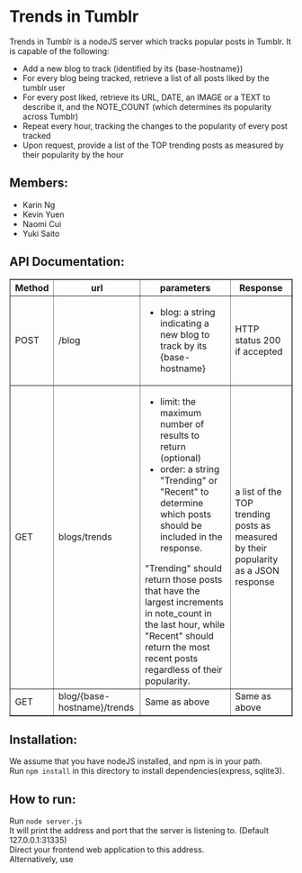 Trends in Tumblr
===================
Trends in Tumblr is a nodeJS server which tracks popular posts in Tumblr.
It is capable of the following:

* Add a new blog to track (identified by its {base-hostname})
* For every blog being tracked, retrieve a list of all posts liked by the tumblr user
* For every post liked, retrieve its URL, DATE, an IMAGE or a TEXT to describe it, and the NOTE_COUNT (which determines its popularity across Tumblr)
* Repeat every hour, tracking the changes to the popularity of every post tracked
* Upon request, provide a list of the TOP trending posts as measured by their popularity by the hour

Members:
----------
* Karin Ng
* Kevin Yuen
* Naomi Cui
* Yuki Saito

API Documentation:
--------------------
<table border=1>
<tr>
  <th>Method</th><th>url</th><th>parameters</th><th>Response</th>
</tr>
<tr>
  <td>POST</td><td>/blog</td><td><ul><li>blog: a string indicating a new blog to track by its {base-hostname}</li></ul></td><td>HTTP status 200 if accepted</td>
</tr>
<tr>
  <td>GET</td><td>blogs/trends</td><td>
  <ul>
  <li>limit: the maximum number of results to return (optional)</li>
  <li>order: a string "Trending" or "Recent" to determine which posts should be included in the response.</li>
  </ul>
  "Trending" should return those posts that have the largest increments in note_count in the last hour, 
  while "Recent" should return the most recent posts regardless of their popularity.
  </td><td>a list of the TOP trending posts as measured by their popularity as a JSON response</td>
</tr>
<tr>
  <td>GET</td><td>blog/{base-hostname}/trends</td><td>Same as above</td><td>Same as above</td>
</tr>
</table> 


Installation:
---------------
We assume that you have nodeJS installed, and npm is in your path.  
Run `npm install` in this directory to install dependencies(express, sqlite3).

How to run:
-------------------
Run `node server.js`  
It will print the address and port that the server is listening to. (Default 127.0.0.1:31335)  
Direct your frontend web application to this address.  
Alternatively, use 
